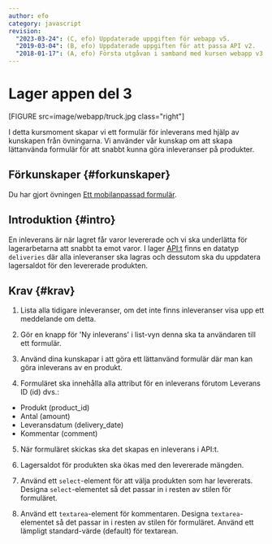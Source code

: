 ```yaml
---
author: efo
category: javascript
revision:
  "2023-03-24": (C, efo) Uppdaterade uppgiften för webapp v5.
  "2019-03-04": (B, efo) Uppdaterade uppgiften för att passa API v2.
  "2018-01-17": (A, efo) Första utgåvan i samband med kursen webapp v3.
---
```

Lager appen del 3
==================================

[FIGURE src=image/webapp/truck.jpg class="right"]

I detta kursmoment skapar vi ett formulär för inleverans med hjälp av kunskapen från övningarna. Vi använder vår kunskap om att skapa lättanvända formulär för att snabbt kunna göra inleveranser på produkter.



<!--more-->



Förkunskaper {#forkunskaper}
-----------------------

Du har gjort övningen [Ett mobilanpassad formulär](kunskap/ett-mobilanpassad-formular).


Introduktion {#intro}
-----------------------

En inleverans är när lagret får varor levererade och vi ska underlätta för lagerarbetarna att snabbt ta emot varor. I lager [API:t](https://lager.emilfolino.se/v2) finns en datatyp `deliveries` där alla inleveranser ska lagras och dessutom ska du uppdatera lagersaldot för den levererade produkten.



Krav {#krav}
-----------------------

1. Lista alla tidigare inleveranser, om det inte finns inleveranser visa upp ett meddelande om detta.

2. Gör en knapp för 'Ny inleverans' i list-vyn denna ska ta användaren till ett formulär.

3. Använd dina kunskapar i att göra ett lättanvänd formulär där man kan göra inleverans av en produkt.

4. Formuläret ska innehålla alla attribut för en inleverans förutom Leverans ID (id) dvs.:

* Produkt (product_id)
* Antal (amount)
* Leveransdatum (delivery_date)
* Kommentar (comment)

5. När formuläret skickas ska det skapas en inleverans i API:t.

5. Lagersaldot för produkten ska ökas med den levererade mängden.

7. Använd ett `select`-element för att välja produkten som har levererats. Designa `select`-elementet så det passar in i resten av stilen för formuläret.

8. Använd ett `textarea`-element för kommentaren. Designa `textarea`-elementet så det passar in i resten av stilen för formuläret. Använd ett lämpligt standard-värde (default) för textarean.
